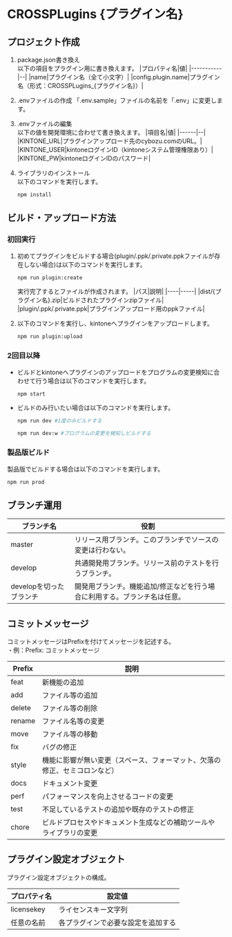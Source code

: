<!--
これはREADMEのテンプレートです。
必要に応じて書き換えてください。
-->

# CROSSPLugins {プラグイン名}

## プロジェクト作成

1. package.json書き換え  
  以下の項目をプラグイン用に書き換えます。
   |プロパティ名|値|
   |-----------|--|
   |name|プラグイン名（全て小文字）|
   |config.plugin.name|プラグイン名（形式：CROSSPLugins_{プラグイン名}）|

2. .envファイルの作成
  「.env.sample」ファイルの名前を「.env」に変更します。

3. .envファイルの編集  
   以下の値を開発環境に合わせて書き換えます。
   |項目名|値|
   |------|--|
   |KINTONE_URL|プラグインアップロード先のcybozu.comのURL。|
   |KINTONE_USER|kintoneログインID（kintoneシステム管理権限あり）|
   |KINTONE_PW|kintoneログインIDのパスワード|

4. ライブラリのインストール  
   以下のコマンドを実行します。

   ```bash
   npm install
   ```

## ビルド・アップロード方法

### 初回実行

1. 初めてプラグインをビルドする場合(plugin/.ppk/.private.ppkファイルが存在しない場合)は以下のコマンドを実行します。

   ```bash
   npm run plugin:create
   ```

   実行完了するとファイルが作成されます。
   |パス|説明|
   |----|-----|
   |dist/{プラグイン名}.zip|ビルドされたプラグインzipファイル|
   |plugin/.ppk/.private.ppk|プラグインアップロード用のppkファイル|

2. 以下のコマンドを実行し、kintoneへプラグインをアップロードします。

   ```bash
   npm run plugin:upload
   ```

### 2回目以降

- ビルドとkintoneへプラグインのアップロードをプログラムの変更検知に合わせて行う場合は以下のコマンドを実行します。

  ```bash
  npm start
  ```

- ビルドのみ行いたい場合は以下のコマンドを実行します。  
  
  ```bash
  npm run dev #1度のみビルドする
  ```

  ```bash
  npm run dev:w #プログラムの変更を検知しビルドする
  ```

### 製品版ビルド

製品版でビルドする場合は以下のコマンドを実行します。

```bash
npm run prod
```

## ブランチ運用

|ブランチ名|役割|
|---------|----|
|master|リリース用ブランチ。このブランチでソースの変更は行わない。|
|develop|共通開発用ブランチ。リリース前のテストを行うブランチ。|
|developを切ったブランチ|開発用ブランチ。機能追加/修正などを行う場合に利用する。ブランチ名は任意。|

## コミットメッセージ

コミットメッセージはPrefixを付けてメッセージを記述する。  
・例：Prefix: コミットメッセージ

|Prefix|説明|
|------|-----|
|feat|新機能の追加|
|add|ファイル等の追加|
|delete|ファイル等の削除|
|rename|ファイル名等の変更|
|move|ファイル等の移動|
|fix|バグの修正|
|style|機能に影響が無い変更（スペース、フォーマット、欠落の修正、セミコロンなど）|
|docs|ドキュメント変更|
|perf|パフォーマンスを向上させるコードの変更|
|test|不足しているテストの追加や既存のテストの修正|
|chore|ビルドプロセスやドキュメント生成などの補助ツールやライブラリの変更|

## プラグイン設定オブジェクト

プラグイン設定オブジェクトの構成。

|プロパティ名|設定値|
|------|-----|
|licensekey|ライセンスキー文字列|
|任意の名前|各プラグインで必要な設定を追加する|
